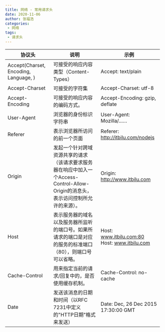```yaml
---
title: 网络 - 常用请求头
date: 2020-11-06
author: 张福浩
categories:
 - 网络
tags:
 - 请求头
---
```


协议头 | 说明 | 示例 
---|---|---
Accept(Charset, Encoding, Language, ) | 可接受的响应内容类型（Content-Types）| Accept: text/plain
Accept-Charset | 可接受的字符集 | Accept-Charset: utf-8
Accept-Encoding | 可接受的响应内容的编码方式。 | Accept-Encoding: gzip, deflate
User-Agent | 浏览器的身份标识字符串 | User-Agent: Mozilla/……	
Referer | 表示浏览器所访问的前一个页面 | Referer: http://itbilu.com/nodejs
Origin | 发起一个针对跨域资源共享的请求（该请求要求服务器在响应中加入一个Access-Control-Allow-Origin的消息头，表示访问控制所允许的来源）。 | Origin: http://www.itbilu.com
Host | 表示服务器的域名以及服务器所监听的端口号。如果所请求的端口是对应的服务的标准端口（80），则端口号可以省略。| Host: www.itbilu.com:80 Host: www.itbilu.com
Cache-Control | 用来指定当前的请求/回复中的，是否使用缓存机制。 | Cache-Control: no-cache
Date | 发送该消息的日期和时间（以RFC 7231中定义的"HTTP日期"格式来发送）| Date: Dec, 26 Dec 2015 17:30:00 GMT
